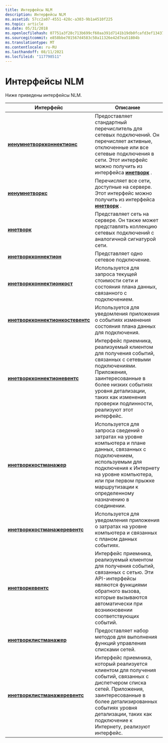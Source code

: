 ```yaml
---
title: Интерфейсы NLM
description: Интерфейсы NLM
ms.assetid: 57cc2a07-4551-428c-a303-9b1a4510f225
ms.topic: article
ms.date: 05/31/2018
ms.openlocfilehash: 07751a3f28c713b699cf60aa391d7141b19db0fcafd3ef13437f951c944dcb04
ms.sourcegitcommit: e858bbe701567d4583c50a11326e42d7ea51804b
ms.translationtype: MT
ms.contentlocale: ru-RU
ms.lasthandoff: 08/11/2021
ms.locfileid: "117798511"
---
```

# <a name="nlm-interfaces"></a>Интерфейсы NLM

Ниже приведены интерфейсы NLM.

| Интерфейс                                                            | Описание                                                                                                                                                                                                              |
|----------------------------------------------------------------------|--------------------------------------------------------------------------------------------------------------------------------------------------------------------------------------------------------------------------|
| [**иенумнетворкконнектионс**](/windows/desktop/api/Netlistmgr/nn-netlistmgr-ienumnetworkconnections)           | Предоставляет стандартный перечислитель для сетевых подключений. Он перечисляет активные, отключенные или все сетевые подключения в сети. Этот интерфейс можно получить из интерфейса [**инетворк**](/windows/desktop/api/Netlistmgr/nn-netlistmgr-inetwork) . |
| [**иенумнетворкс**](/windows/desktop/api/Netlistmgr/nn-netlistmgr-ienumnetworks)                               | Перечисляет все сети, доступные на сервере. Этот интерфейс можно получить из интерфейса [**инетворк**](/windows/desktop/api/Netlistmgr/nn-netlistmgr-inetwork) .                                                                                         |
| [**инетворк**](/windows/desktop/api/Netlistmgr/nn-netlistmgr-inetwork)                                         | Представляет сеть на сервере. Он также может представлять коллекцию сетевых подключений с аналогичной сигнатурой сети.                                                                                          |
| [**инетворкконнектион**](/windows/desktop/api/Netlistmgr/nn-netlistmgr-inetworkconnection)                     | Представляет одно сетевое подключение.                                                                                                                                                                                  |
| [**инетворкконнектионкост**](/windows/desktop/api/Netlistmgr/nn-netlistmgr-inetworkconnectioncost)                | Используется для запроса текущей стоимости сети и состояния плана данных, связанного с подключением.                                                                                                                                    |
| [**инетворкконнектионкостевентс**](/windows/desktop/api/Netlistmgr/nn-netlistmgr-inetworkconnectioncostevents) | Используется для уведомления приложения о событиях изменения состояния плана данных для подключения.                                                                                                                               |
| [**инетворкконнектионевентс**](/windows/desktop/api/Netlistmgr/nn-netlistmgr-inetworkconnectionevents)         | Интерфейс приемника, реализуемый клиентом для получения событий, связанных с сетевыми подключениями. Приложения, заинтересованные в более низких событиях уровня детализации, таких как изменения проверки подлинности, реализуют этот интерфейс.       |
| [**инетворккостманажер**](/windows/desktop/api/Netlistmgr/nn-netlistmgr-inetworkcostmanager)                   | Используется для запроса сведений о затратах на уровне компьютера и плане данных, связанных с подключением, используемым для подключения к Интернету на уровне компьютера, или при первом прыжке маршрутизации к определенному назначению в соединении. |
| [**инетворккостманажеревентс**](/windows/desktop/api/Netlistmgr/nn-netlistmgr-inetworkcostmanagerevents)       | Используется для уведомления приложения о затратах на уровне компьютера и связанных с планом данных событиях.                                                                                                                                         |
| [**инетворкевентс**](/windows/desktop/api/Netlistmgr/nn-netlistmgr-inetworkevents)                             | Интерфейс приемника, реализуемый клиентом для получения событий, связанных с сетью. Эти API-интерфейсы являются функциями обратного вызова, которые вызываются автоматически при возникновении соответствующих событий.                                  |
| [**инетворклистманажер**](/windows/desktop/api/Netlistmgr/nn-netlistmgr-inetworklistmanager)                   | Предоставляет набор методов для выполнения функций управления списками сетей.                                                                                                                                                  |
| [**инетворклистманажеревентс**](/windows/desktop/api/Netlistmgr/nn-netlistmgr-inetworklistmanagerevents)       | Интерфейс приемника, который реализуется клиентом для получения событий, связанных с диспетчером списка сетей. Приложения, заинтересованные в более детализированных событиях уровня детализации, таких как подключение к Интернету, реализуют интерфейс.   |



 

 

 




